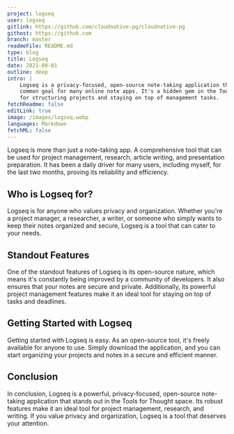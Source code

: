 ```yaml
---
project: logseq
user: logseq
gitlink: https://github.com/cloudnative-pg/cloudnative-pg
githost: https://github.com
branch: master
readmeFile: README.md
type: blog
title: Logseq
date: 2021-08-01
outline: deep
intro: |
    Logseq is a privacy-focused, open-source note-taking application that aims to secure your notes from prying eyes, a
    common goal for many online note apps. It's a hidden gem in the Tools for Thought space, providing a powerful platform
    for structuring projects and staying on top of management tasks.
fetchReadme: false
editLink: true
image: /images/logseq.webp
languages: Markdown
fetchML: false
---
```

<script setup>
 import ArticleItem from '/components/ArticleItem.vue';
 import ArticleFooter from '/components/ArticleFooter.vue';
</script>
<ArticleItem :frontmatter="$frontmatter"/>

Logseq is more than just a note-taking app. A comprehensive tool that can be used for project management,
research, article writing, and presentation preparation. It has been a daily driver for many users, including myself,
for the last two months, proving its reliability and efficiency.

## Who is Logseq for?

Logseq is for anyone who values privacy and organization. Whether you're a project manager, a researcher, a writer, or
someone who simply wants to keep their notes organized and secure, Logseq is a tool that can cater to your needs.

## Standout Features

One of the standout features of Logseq is its open-source nature, which means it's constantly being improved by a
community of developers. It also ensures that your notes are secure and private. Additionally, its powerful project
management features make it an ideal tool for staying on top of tasks and deadlines.

## Getting Started with Logseq

Getting started with Logseq is easy. As an open-source tool, it's freely available for anyone to use. Simply download
the application, and you can start organizing your projects and notes in a secure and efficient manner.

## Conclusion

In conclusion, Logseq is a powerful, privacy-focused, open-source note-taking application that stands out in the Tools
for Thought space. Its robust features make it an ideal tool for project management, research, and writing. If you value
privacy and organization, Logseq is a tool that deserves your attention.

<ArticleFooter :frontmatter="$frontmatter"/>

